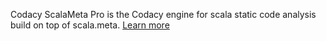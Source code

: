 Codacy ScalaMeta Pro is the Codacy engine for scala static code analysis build on top of scala.meta. [Learn more](https://github.com/codacy/codacy-scalameta)
